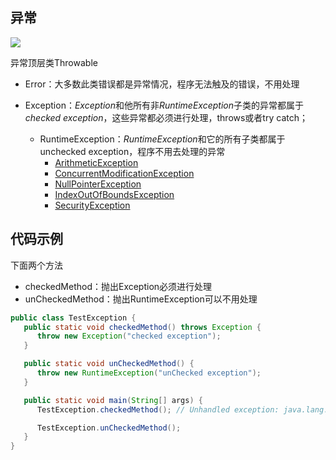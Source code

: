 ## 异常

![](https://ww1.sinaimg.cn/large/007i4MEmgy1g190vu83vvj30es09v3z2.jpg)

异常顶层类Throwable

* Error：大多数此类错误都是异常情况，程序无法触及的错误，不用处理

* Exception：*Exception*和他所有非*RuntimeException*子类的异常都属于*checked exception*，这些异常都必须进行处理，throws或者try catch；

  * RuntimeException：*RuntimeException*和它的所有子类都属于unchecked exception，程序不用去处理的异常
    * [ArithmeticException](https://docs.oracle.com/javase/8/docs/api/java/lang/ArithmeticException.html)
    * [ConcurrentModificationException](https://docs.oracle.com/javase/8/docs/api/java/util/ConcurrentModificationException.html)
    * [NullPointerException](https://docs.oracle.com/javase/8/docs/api/java/lang/NullPointerException.html)
    * [IndexOutOfBoundsException](https://docs.oracle.com/javase/8/docs/api/java/lang/IndexOutOfBoundsException.html)
    * [SecurityException](https://docs.oracle.com/javase/8/docs/api/java/lang/SecurityException.html)

## 代码示例

下面两个方法

* checkedMethod：抛出Exception必须进行处理
* unCheckedMethod：抛出RuntimeException可以不用处理

```java
public class TestException {
   public static void checkedMethod() throws Exception {
      throw new Exception("checked exception");
   }

   public static void unCheckedMethod() {
      throw new RuntimeException("unChecked exception");
   }

   public static void main(String[] args) {
      TestException.checkedMethod(); // Unhandled exception: java.lang.Exception

      TestException.unCheckedMethod();
   }
}
```